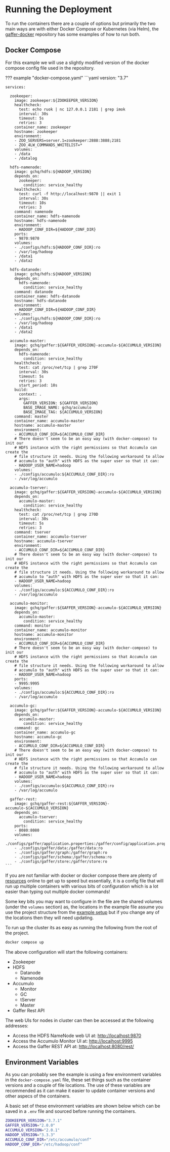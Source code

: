 # Running the Deployment

To run the containers there are a couple of options but primarily the two main ways are with either
Docker Compose or Kubernetes (via Helm), the [gaffer-docker](https://github.com/gchq/gaffer-docker)
repository has some examples of how to run both.

## Docker Compose

For this example we will use a slightly modified version of the docker compose config file used in
the repository.

??? example "docker-compose.yaml"
    ```yaml
    version: "3.7"

    services:

      zookeeper:
        image: zookeeper:${ZOOKEEPER_VERSION}
        healthcheck:
          test: echo ruok | nc 127.0.0.1 2181 | grep imok
          interval: 30s
          timeout: 5s
          retries: 3
        container_name: zookeeper
        hostname: zookeeper
        environment:
        - ZOO_SERVERS=server.1=zookeeper:2888:3888;2181
        - ZOO_4LW_COMMANDS_WHITELIST=*
        volumes:
        - /data
        - /datalog

      hdfs-namenode:
        image: gchq/hdfs:${HADOOP_VERSION}
        depends_on:
          zookeeper:
            condition: service_healthy
        healthcheck:
          test: curl -f http://localhost:9870 || exit 1
          interval: 30s
          timeout: 10s
          retries: 3
        command: namenode
        container_name: hdfs-namenode
        hostname: hdfs-namenode
        environment:
        - HADOOP_CONF_DIR=${HADOOP_CONF_DIR}
        ports:
        - 9870:9870
        volumes:
        - ./configs/hdfs:${HADOOP_CONF_DIR}:ro
        - /var/log/hadoop
        - /data1
        - /data2

      hdfs-datanode:
        image: gchq/hdfs:${HADOOP_VERSION}
        depends_on:
          hdfs-namenode:
            condition: service_healthy
        command: datanode
        container_name: hdfs-datanode
        hostname: hdfs-datanode
        environment:
        - HADOOP_CONF_DIR=${HADOOP_CONF_DIR}
        volumes:
        - ./configs/hdfs:${HADOOP_CONF_DIR}:ro
        - /var/log/hadoop
        - /data1
        - /data2

      accumulo-master:
        image: gchq/gaffer:${GAFFER_VERSION}-accumulo-${ACCUMULO_VERSION}
        depends_on:
          hdfs-namenode:
            condition: service_healthy
        healthcheck:
          test: cat /proc/net/tcp | grep 270F
          interval: 30s
          timeout: 5s
          retries: 3
          start_period: 10s
        build:
          context: .
          args:
            GAFFER_VERSION: ${GAFFER_VERSION}
            BASE_IMAGE_NAME: gchq/accumulo
            BASE_IMAGE_TAG: ${ACCUMULO_VERSION}
        command: master
        container_name: accumulo-master
        hostname: accumulo-master
        environment:
        - ACCUMULO_CONF_DIR=${ACCUMULO_CONF_DIR}
        # There doesn't seem to be an easy way (with docker-compose) to init our
        # HDFS instance with the right permissions so that Accumulo can create the
        # file structure it needs. Using the following workaround to allow
        # accumulo to "auth" with HDFS as the super user so that it can:
        - HADOOP_USER_NAME=hadoop
        volumes:
        - ./configs/accumulo:${ACCUMULO_CONF_DIR}:ro
        - /var/log/accumulo

      accumulo-tserver:
        image: gchq/gaffer:${GAFFER_VERSION}-accumulo-${ACCUMULO_VERSION}
        depends_on:
          accumulo-master:
            condition: service_healthy
        healthcheck:
          test: cat /proc/net/tcp | grep 270D
          interval: 30s
          timeout: 5s
          retries: 3
        command: tserver
        container_name: accumulo-tserver
        hostname: accumulo-tserver
        environment:
        - ACCUMULO_CONF_DIR=${ACCUMULO_CONF_DIR}
        # There doesn't seem to be an easy way (with docker-compose) to init our
        # HDFS instance with the right permissions so that Accumulo can create the
        # file structure it needs. Using the following workaround to allow
        # accumulo to "auth" with HDFS as the super user so that it can:
        - HADOOP_USER_NAME=hadoop
        volumes:
        - ./configs/accumulo:${ACCUMULO_CONF_DIR}:ro
        - /var/log/accumulo

      accumulo-monitor:
        image: gchq/gaffer:${GAFFER_VERSION}-accumulo-${ACCUMULO_VERSION}
        depends_on:
          accumulo-master:
            condition: service_healthy
        command: monitor
        container_name: accumulo-monitor
        hostname: accumulo-monitor
        environment:
        - ACCUMULO_CONF_DIR=${ACCUMULO_CONF_DIR}
        # There doesn't seem to be an easy way (with docker-compose) to init our
        # HDFS instance with the right permissions so that Accumulo can create the
        # file structure it needs. Using the following workaround to allow
        # accumulo to "auth" with HDFS as the super user so that it can:
        - HADOOP_USER_NAME=hadoop
        ports:
        - 9995:9995
        volumes:
        - ./configs/accumulo:${ACCUMULO_CONF_DIR}:ro
        - /var/log/accumulo

      accumulo-gc:
        image: gchq/gaffer:${GAFFER_VERSION}-accumulo-${ACCUMULO_VERSION}
        depends_on:
          accumulo-master:
            condition: service_healthy
        command: gc
        container_name: accumulo-gc
        hostname: accumulo-gc
        environment:
        - ACCUMULO_CONF_DIR=${ACCUMULO_CONF_DIR}
        # There doesn't seem to be an easy way (with docker-compose) to init our
        # HDFS instance with the right permissions so that Accumulo can create the
        # file structure it needs. Using the following workaround to allow
        # accumulo to "auth" with HDFS as the super user so that it can:
        - HADOOP_USER_NAME=hadoop
        volumes:
        - ./configs/accumulo:${ACCUMULO_CONF_DIR}:ro
        - /var/log/accumulo

      gaffer-rest:
        image: gchq/gaffer-rest:${GAFFER_VERSION}-accumulo-${ACCUMULO_VERSION}
        depends_on:
          accumulo-tserver:
            condition: service_healthy
        ports:
        - 8080:8080
        volumes:
        - ./configs/gaffer/application.properties:/gaffer/config/application.properties:ro
        - ./configs/gaffer/data:/gaffer/data:ro
        - ./configs/gaffer/graph:/gaffer/graph:ro
        - ./configs/gaffer/schema:/gaffer/schema:ro
        - ./configs/gaffer/store:/gaffer/store:ro
    ```

If you are not familiar with docker or docker compose there are plenty of
[resources](https://docs.docker.com/compose/) online to get up to speed but essentially, it is a
config file that will run up multiple containers with various bits of configuration which is a lot
easier than typing out multiple docker commands!

Some key bits you may want to configure in the file are the shared volumes (under the `volumes`
section) as, the locations in the example file assume you use the project structure from the
[example setup](./project-setup.md) but if you change any of the locations then they will need
updating.

To run up the cluster its as easy as running the following from the root of the project.

```bash
docker compose up
```

The above configuration will start the following containers:

- Zookeeper
- HDFS
    - Datanode
    - Namenode
- Accumulo
    - Monitor
    - GC
    - tServer
    - Master
- Gaffer Rest API

The web UIs for nodes in cluster can then be accessed at the following addresses:

- Access the HDFS NameNode web UI at: <http://localhost:9870>
- Access the Accumulo Monitor UI at: <http://localhost:9995>
- Access the Gaffer REST API at: <http://localhost:8080/rest/>

## Environment Variables

As you can probably see the example is using a few environment variables in the
`docker-compose.yaml` file, these set things such as the container versions and a couple of file
locations. The use of these variables are recommended as it can make it easier to update container
versions and other aspecs of the containers.

A basic set of these environment variables are shown below which can be saved in a `.env` file and
sourced before running the containers.

```bash
ZOOKEEPER_VERSION="3.7.1"
GAFFER_VERSION="2.0.0"
ACCUMULO_VERSION="2.0.1"
HADOOP_VERSION="3.3.3"
ACCUMULO_CONF_DIR="/etc/accumulo/conf"
HADOOP_CONF_DIR="/etc/hadoop/conf"
```
